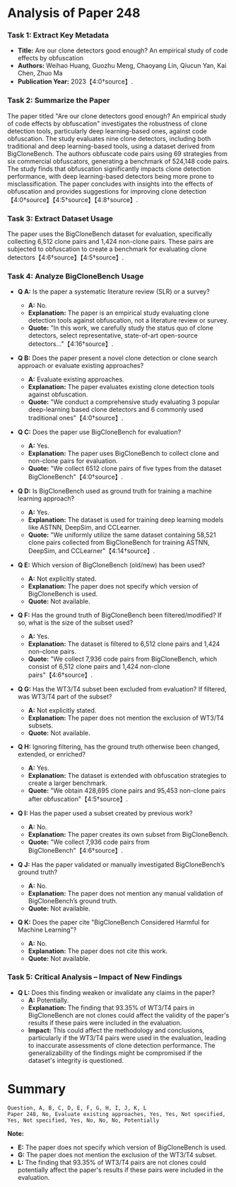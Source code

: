 # Analysis of Paper 248

### Task 1: Extract Key Metadata

- **Title:** Are our clone detectors good enough? An empirical study of code effects by obfuscation
- **Authors:** Weihao Huang, Guozhu Meng, Chaoyang Lin, Qiucun Yan, Kai Chen, Zhuo Ma
- **Publication Year:** 2023【4:0†source】.

### Task 2: Summarize the Paper

The paper titled "Are our clone detectors good enough? An empirical study of code effects by obfuscation" investigates the robustness of clone detection tools, particularly deep learning-based ones, against code obfuscation. The study evaluates nine clone detectors, including both traditional and deep learning-based tools, using a dataset derived from BigCloneBench. The authors obfuscate code pairs using 69 strategies from six commercial obfuscators, generating a benchmark of 524,148 code pairs. The study finds that obfuscation significantly impacts clone detection performance, with deep learning-based detectors being more prone to misclassification. The paper concludes with insights into the effects of obfuscation and provides suggestions for improving clone detection【4:0†source】【4:5†source】【4:8†source】.

### Task 3: Extract Dataset Usage

The paper uses the BigCloneBench dataset for evaluation, specifically collecting 6,512 clone pairs and 1,424 non-clone pairs. These pairs are subjected to obfuscation to create a benchmark for evaluating clone detectors【4:6†source】【4:5†source】.

### Task 4: Analyze BigCloneBench Usage

- **Q A:** Is the paper a systematic literature review (SLR) or a survey?
  - **A:** No.
  - **Explanation:** The paper is an empirical study evaluating clone detection tools against obfuscation, not a literature review or survey.
  - **Quote:** "In this work, we carefully study the status quo of clone detectors, select representative, state-of-art open-source detectors..."【4:16†source】.

- **Q B:** Does the paper present a novel clone detection or clone search approach or evaluate existing approaches?
  - **A:** Evaluate existing approaches.
  - **Explanation:** The paper evaluates existing clone detection tools against obfuscation.
  - **Quote:** "We conduct a comprehensive study evaluating 3 popular deep-learning based clone detectors and 6 commonly used traditional ones"【4:0†source】.

- **Q C:** Does the paper use BigCloneBench for evaluation?
  - **A:** Yes.
  - **Explanation:** The paper uses BigCloneBench to collect clone and non-clone pairs for evaluation.
  - **Quote:** "We collect 6512 clone pairs of five types from the dataset BigCloneBench"【4:0†source】.

- **Q D:** Is BigCloneBench used as ground truth for training a machine learning approach?
  - **A:** Yes.
  - **Explanation:** The dataset is used for training deep learning models like ASTNN, DeepSim, and CCLearner.
  - **Quote:** "We uniformly utilize the same dataset containing 58,521 clone pairs collected from BigCloneBench for training ASTNN, DeepSim, and CCLearner"【4:14†source】.

- **Q E:** Which version of BigCloneBench (old/new) has been used?
  - **A:** Not explicitly stated.
  - **Explanation:** The paper does not specify which version of BigCloneBench is used.
  - **Quote:** Not available.

- **Q F:** Has the ground truth of BigCloneBench been filtered/modified? If so, what is the size of the subset used?
  - **A:** Yes.
  - **Explanation:** The dataset is filtered to 6,512 clone pairs and 1,424 non-clone pairs.
  - **Quote:** "We collect 7,936 code pairs from BigCloneBench, which consist of 6,512 clone pairs and 1,424 non-clone pairs"【4:6†source】.

- **Q G:** Has the WT3/T4 subset been excluded from evaluation? If filtered, was WT3/T4 part of the subset?
  - **A:** Not explicitly stated.
  - **Explanation:** The paper does not mention the exclusion of WT3/T4 subsets.
  - **Quote:** Not available.

- **Q H:** Ignoring filtering, has the ground truth otherwise been changed, extended, or enriched?
  - **A:** Yes.
  - **Explanation:** The dataset is extended with obfuscation strategies to create a larger benchmark.
  - **Quote:** "We obtain 428,695 clone pairs and 95,453 non-clone pairs after obfuscation"【4:5†source】.

- **Q I:** Has the paper used a subset created by previous work?
  - **A:** No.
  - **Explanation:** The paper creates its own subset from BigCloneBench.
  - **Quote:** "We collect 7,936 code pairs from BigCloneBench"【4:6†source】.

- **Q J:** Has the paper validated or manually investigated BigCloneBench’s ground truth?
  - **A:** No.
  - **Explanation:** The paper does not mention any manual validation of BigCloneBench’s ground truth.
  - **Quote:** Not available.

- **Q K:** Does the paper cite "BigCloneBench Considered Harmful for Machine Learning"?
  - **A:** No.
  - **Explanation:** The paper does not cite this work.
  - **Quote:** Not available.

### Task 5: Critical Analysis – Impact of New Findings

- **Q L:** Does this finding weaken or invalidate any claims in the paper?
  - **A:** Potentially.
  - **Explanation:** The finding that 93.35% of WT3/T4 pairs in BigCloneBench are not clones could affect the validity of the paper's results if these pairs were included in the evaluation.
  - **Impact:** This could affect the methodology and conclusions, particularly if the WT3/T4 pairs were used in the evaluation, leading to inaccurate assessments of clone detection performance. The generalizability of the findings might be compromised if the dataset's integrity is questioned.

# Summary

```
Question, A, B, C, D, E, F, G, H, I, J, K, L
Paper 248, No, Evaluate existing approaches, Yes, Yes, Not specified, Yes, Not specified, Yes, No, No, No, Potentially
```

**Note:**  
- **E:** The paper does not specify which version of BigCloneBench is used.
- **G:** The paper does not mention the exclusion of the WT3/T4 subset.
- **L:** The finding that 93.35% of WT3/T4 pairs are not clones could potentially affect the paper's results if these pairs were included in the evaluation.
